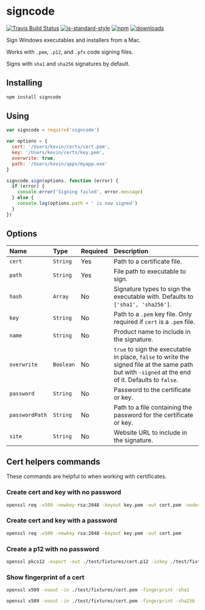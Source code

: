 # signcode

[![Travis Build Status](https://travis-ci.org/kevinsawicki/signcode.svg?branch=master)](https://travis-ci.org/kevinsawicki/signcode)
[![js-standard-style](https://img.shields.io/badge/code%20style-standard-brightgreen.svg?style=flat)](http://standardjs.com/)
[![npm](https://img.shields.io/npm/v/signcode.svg)](https://www.npmjs.com/packages/signcode)
[![downloads](https://img.shields.io/npm/dm/signcode.svg)](https://www.npmjs.com/packages/signcode)

Sign Windows executables and installers from a Mac.

Works with `.pem`, `.p12`, and `.pfx` code signing files.

Signs with `sha1` and `sha256` signatures by default.

## Installing

```sh
npm install signcode
```

## Using

```js
var signcode = require('signcode')

var options = {
  cert: '/Users/kevin/certs/cert.pem',
  key: '/Users/kevin/certs/key.pem',
  overwrite: true,
  path: '/Users/kevin/apps/myapp.exe'
}

signcode.sign(options, function (error) {
  if (error) {
    console.error('Signing failed', error.message)
  } else {
    console.log(options.path + ' is now signed')
  }
})
```

## Options

| Name           | Type      | Required | Description                 |
| :------------- | :-------- | :------- | :-------------------------- |
| `cert`         | `String`  | Yes      | Path to a certificate file. |
| `path`         | `String`  | Yes      | File path to executable to sign. |
| `hash`         | `Array`   | No       | Signature types to sign the executable with. Defaults to `['sha1', 'sha256']`. |
| `key`          | `String`  | No       | Path to a `.pem` key file. Only required if `cert` is a `.pem` file. |
| `name`         | `String`  | No       | Product name to include in the signature. |
| `overwrite`    | `Boolean` | No       | `true` to sign the executable in place, `false` to write the signed file at the same path but with `-signed` at the end of it. Defaults to `false`. |
| `password`     | `String`  | No       | Password to the certificate or key. |
| `passwordPath` | `String`  | No       | Path to a file containing the password for the certificate or key. |
| `site`         | `String`  | No       | Website URL to include in the signature. |

## Cert helpers commands

These commands are helpful to when working with certificates.

### Create cert and key with no password

```sh
openssl req -x509 -newkey rsa:2048 -keyout key.pem -out cert.pem -nodes
```

### Create cert and key with a password

```sh
openssl req -x509 -newkey rsa:2048 -keyout key.pem -out cert.pem
```

### Create a p12 with no password

```sh
openssl pkcs12 -export -out ./test/fixtures/cert.p12 -inkey ./test/fixtures/key.pem -in ./test/fixtures/cert.pem
```

### Show fingerprint of a cert

```sh
openssl x509 -noout -in ./test/fixtures/cert.pem -fingerprint -sha1
```

```sh
openssl x509 -noout -in ./test/fixtures/cert.pem -fingerprint -sha256
```
